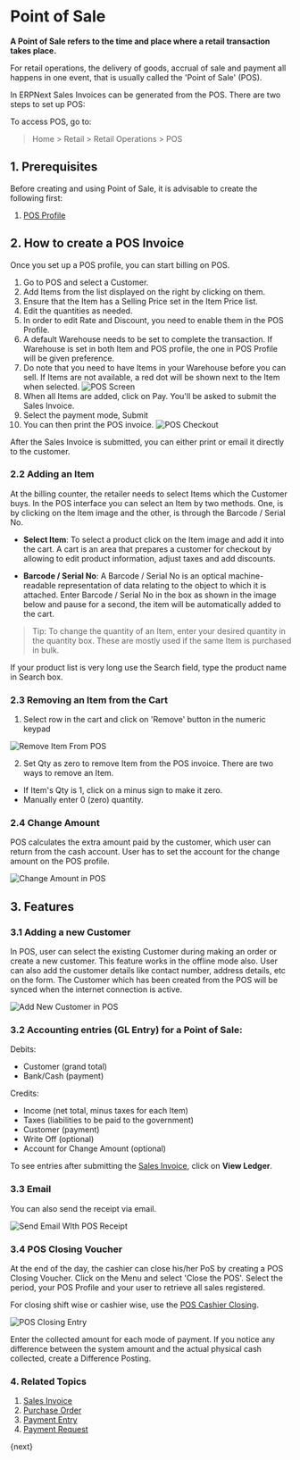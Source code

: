 <!-- add-breadcrumbs -->
# Point of Sale

**A Point of Sale refers to the time and place where a retail transaction takes place.**

For retail operations, the delivery of goods, accrual of sale and payment all happens in one event, that is usually called the 'Point of Sale' (POS).

In ERPNext Sales Invoices can be generated from the POS. There are two steps to set up POS:

To access POS, go to:
> Home > Retail > Retail Operations > POS

## 1. Prerequisites
Before creating and using Point of Sale, it is advisable to create the following first:

1. [POS Profile](/docs/v13/user/manual/en/accounts/pos-profile)

## 2. How to create a POS Invoice
Once you set up a POS profile, you can start billing on POS.

1. Go to POS and select a Customer.
1. Add Items from the list displayed on the right by clicking on them.
1. Ensure that the Item has a Selling Price set in the Item Price list.
1. Edit the quantities as needed.
1. In order to edit Rate and Discount, you need to enable them in the POS Profile.
1. A default Warehouse needs to be set to complete the transaction. If Warehouse is set in both Item and POS profile, the one in POS Profile will be given preference.
1. Do note that you need to have Items in your Warehouse before you can sell. If Items are not available, a red dot will be shown next to the Item when selected.
  ![POS Screen](/docs/v13/assets/img/accounts/pos-screen.png)
1. When all Items are added, click on Pay. You'll be asked to submit the Sales Invoice.
1. Select the payment mode, Submit
1. You can then print the POS invoice.
  ![POS Checkout](/docs/v13/assets/img/accounts/pos-checkout.gif)

After the Sales Invoice is submitted, you can either print or email it directly to the customer.


### 2.2 Adding an Item
At the billing counter, the retailer needs to select Items which the Customer buys. In the POS interface you can select an Item by two methods. One, is by clicking on the Item image and the other, is through the Barcode / Serial No.

* **Select Item**: To select a product click on the Item image and add it into the cart. A cart is an area that prepares a customer for checkout by allowing to edit product information, adjust taxes and add discounts.

* **Barcode / Serial No**: A Barcode / Serial No is an optical machine-readable representation of data relating to the object to which it is attached. Enter Barcode / Serial No in the box as shown in the image below and pause for a second, the item will be automatically added to the cart.

> Tip: To change the quantity of an Item, enter your desired quantity in the
quantity box. These are mostly used if the same Item is purchased in bulk.

If your product list is very long use the Search field, type the product name
in Search box.

### 2.3  Removing an Item from the Cart
1. Select row in the cart and click on 'Remove' button in the numeric keypad

  ![Remove Item From POS](/docs/v13/assets/img/accounts/remove-item-from-pos.png)

2. Set Qty as zero to remove Item from the POS invoice. There are two ways to remove an Item.
  * If Item's Qty is 1, click on a minus sign to make it zero.
  * Manually enter 0 (zero) quantity.


### 2.4 Change Amount

POS calculates the extra amount paid by the customer, which user can return from the cash account. User has to set the account for the change amount on the POS profile.

  ![Change Amount in POS](/docs/v13/assets/img/accounts/change-amount-in-pos.png)

## 3. Features

### 3.1 Adding a new Customer
In POS, user can select the existing Customer during making an order or create a new customer. This feature works in the offline mode also. User can also add the customer details like contact number, address details, etc on the form. The Customer which has been created from the POS will be synced when the internet connection is active.

![Add New Customer in POS](/docs/v13/assets/img/accounts/pos-add-new-customer.gif)

### 3.2 Accounting entries (GL Entry) for a Point of Sale:

Debits:

  * Customer (grand total)
  * Bank/Cash (payment)

Credits:

  * Income (net total, minus taxes for each Item)
  * Taxes (liabilities to be paid to the government)
  * Customer (payment)
  * Write Off (optional)
  * Account for Change Amount (optional)

To see entries after submitting the [Sales Invoice](/docs/v13/user/manual/en/accounts/sales-invoice), click on **View Ledger**.

### 3.3 Email

You can also send the receipt via email.

![Send Email WIth POS Receipt](/docs/v13/assets/img/accounts/pos-email.png)

### 3.4 POS Closing Voucher

At the end of the day, the cashier can close his/her PoS by creating a POS Closing Voucher.
Click on the Menu and select 'Close the POS'. Select the period, your POS Profile and your user to retrieve all sales registered.

For closing shift wise or cashier wise, use the [POS Cashier Closing](/docs/v13/user/manual/en/accounts/pos-cashier-closing).

![POS Closing Entry](/docs/v13/assets/img/accounts/pos-closing-entry.png)

Enter the collected amount for each mode of payment. If you notice any difference between the system amount and the actual physical cash collected, create a Difference Posting.

### 4. Related Topics
1. [Sales Invoice](/docs/v13/user/manual/en/accounts/sales-invoice)
1. [Purchase Order](/docs/v13/user/manual/en/buying/purchase-order)
1. [Payment Entry](/docs/v13/user/manual/en/accounts/payment-entry)
1. [Payment Request](/docs/v13/user/manual/en/accounts/payment-request)

{next}
